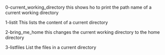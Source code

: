 0-current_working_directory 
this shows ho to print the path name of a current working directory

1-listit
This lists the content of a current directory

2-bring_me_home
this changes the current working directory to the home directory

3-listfiles
List the files in a current directory 
